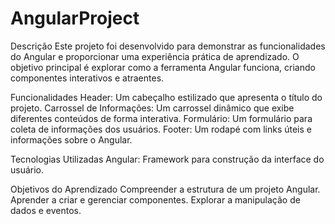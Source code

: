 # AngularProject
Descrição
Este projeto foi desenvolvido para demonstrar as funcionalidades do Angular e proporcionar uma experiência prática de aprendizado. O objetivo principal é explorar como a ferramenta Angular funciona, criando componentes interativos e atraentes.

Funcionalidades
Header: Um cabeçalho estilizado que apresenta o título do projeto.
Carrossel de Informações: Um carrossel dinâmico que exibe diferentes conteúdos de forma interativa.
Formulário: Um formulário para coleta de informações dos usuários.
Footer: Um rodapé com links úteis e informações sobre o Angular.

Tecnologias Utilizadas
Angular: Framework para construção da interface do usuário.

Objetivos do Aprendizado
Compreender a estrutura de um projeto Angular.
Aprender a criar e gerenciar componentes.
Explorar a manipulação de dados e eventos.
